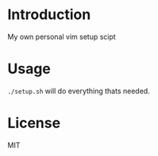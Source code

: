 Introduction
============

My own personal vim setup scipt

Usage
=====

`./setup.sh` will do everything thats needed.


License
=======

MIT
